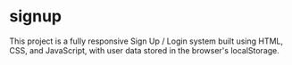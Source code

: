# signup
This project is a fully responsive Sign Up / Login system built using HTML, CSS, and JavaScript, with user data  stored in the browser's localStorage.
